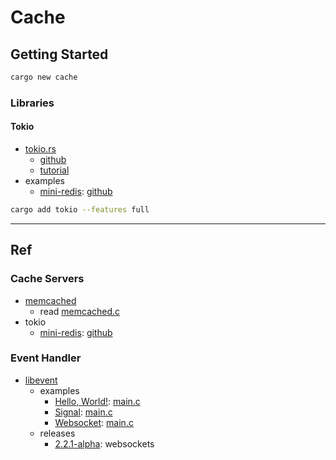 # Cache

## Getting Started

```bash
cargo new cache
```

### Libraries

#### Tokio

- [tokio.rs](https://tokio.rs/)
  - [github](https://github.com/tokio-rs/tokio)
  - [tutorial](https://tokio.rs/tokio/tutorial)
- examples
  - [mini-redis](/tokio-rs/mini-redis/README.md): [github](https://github.com/tokio-rs/mini-redis)

```bash
cargo add tokio --features full
```

---

## Ref

### Cache Servers

- [memcached](/memcached/README.md)
  - read [memcached.c](/memcached/docs/README.md)
- tokio
  - [mini-redis](/tokio-rs/mini-redis/README.md): [github](https://github.com/tokio-rs/mini-redis)

### Event Handler

- [libevent](/libevent/README.md)
  - examples
    - [Hello, World!](/libevent/examples/helloworld/README.md): [main.c](/libevent/examples/helloworld/main.c)
    - [Signal](/libevent/examples/signal/README.md): [main.c](/libevent/examples/signal/main.c)
    - [Websocket](/libevent/examples/websocket/README.md): [main.c](/libevent/examples/websocket/main.c)
  - releases
    - [2.2.1-alpha](https://github.com/libevent/libevent/releases/tag/release-2.2.1-alpha): websockets

